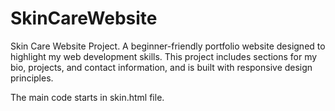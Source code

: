 # SkinCareWebsite
Skin Care Website Project.
A beginner-friendly portfolio website designed to highlight my web development skills. This project includes sections for my bio, projects, and contact information, and is built with responsive design principles.

The main code starts in skin.html file.
